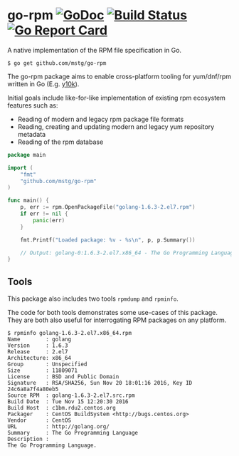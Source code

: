 # go-rpm [![GoDoc](https://godoc.org/github.com/mstg/go-rpm?status.svg)](https://godoc.org/github.com/mstg/go-rpm) [![Build Status](https://travis-ci.org/cavaliercoder/go-rpm.svg?branch=master)](https://travis-ci.org/cavaliercoder/go-rpm) [![Go Report Card](https://goreportcard.com/badge/github.com/mstg/go-rpm)](https://goreportcard.com/report/github.com/mstg/go-rpm)

A native implementation of the RPM file specification in Go.

	$ go get github.com/mstg/go-rpm


The go-rpm package aims to enable cross-platform tooling for yum/dnf/rpm
written in Go (E.g. [y10k](https://github.com/cavaliercoder/y10k)).

Initial goals include like-for-like implementation of existing rpm ecosystem
features such as:

* Reading of modern and legacy rpm package file formats
* Reading, creating and updating modern and legacy yum repository metadata
* Reading of the rpm database

```go
package main

import (
	"fmt"
	"github.com/mstg/go-rpm"
)

func main() {
	p, err := rpm.OpenPackageFile("golang-1.6.3-2.el7.rpm")
	if err != nil {
		panic(err)
	}

	fmt.Printf("Loaded package: %v - %s\n", p, p.Summary())

	// Output: golang-0:1.6.3-2.el7.x86_64 - The Go Programming Language
}
```

## Tools

This package also includes two tools `rpmdump` and `rpminfo`.

The code for both tools demonstrates some use-cases of this package. They are
both also useful for interrogating RPM packages on any platform.

```
$ rpminfo golang-1.6.3-2.el7.x86_64.rpm
Name        : golang
Version     : 1.6.3
Release     : 2.el7
Architecture: x86_64
Group       : Unspecified
Size        : 11809071
License     : BSD and Public Domain
Signature   : RSA/SHA256, Sun Nov 20 18:01:16 2016, Key ID 24c6a8a7f4a80eb5
Source RPM  : golang-1.6.3-2.el7.src.rpm
Build Date  : Tue Nov 15 12:20:30 2016
Build Host  : c1bm.rdu2.centos.org
Packager    : CentOS BuildSystem <http://bugs.centos.org>
Vendor      : CentOS
URL         : http://golang.org/
Summary     : The Go Programming Language
Description :
The Go Programming Language.
```
